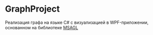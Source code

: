 # GraphProject

Реализация графа на языке C# с визуализацией в WPF-приложении, основанном на библиотеке [MSAGL](https://github.com/microsoft/automatic-graph-layout)

